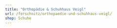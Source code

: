```yaml
---
title: "Orthopädie & Schuhhaus Veigl"
url: /ferschnitz/orthopaedie-und-schuhhaus-veigl/
shop: Schuhe
---
```

